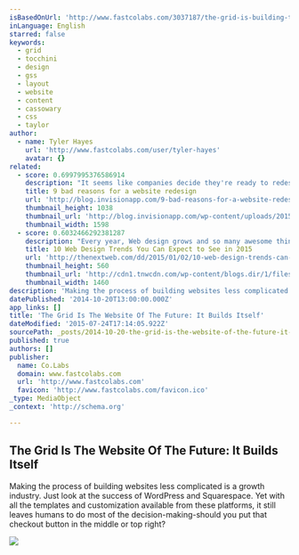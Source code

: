 ```yaml
---
isBasedOnUrl: 'http://www.fastcolabs.com/3037187/the-grid-is-building-the-website-of-the-future-it-designs-itself'
inLanguage: English
starred: false
keywords:
  - grid
  - tocchini
  - design
  - gss
  - layout
  - website
  - content
  - cassowary
  - css
  - taylor
author:
  - name: Tyler Hayes
    url: 'http://www.fastcolabs.com/user/tyler-hayes'
    avatar: {}
related:
  - score: 0.6997995376586914
    description: "It seems like companies decide they're ready to redesign their website every 2 years or so. But it's a lot of work! You have to gather a team, find an agency, identify stakeholders, write personas ... You get the point. Nevertheless, every 2 years or so, we labor and labor to redesign and launch a website."
    title: 9 bad reasons for a website redesign
    url: 'http://blog.invisionapp.com/9-bad-reasons-for-a-website-redesign/'
    thumbnail_height: 1038
    thumbnail_url: 'http://blog.invisionapp.com/wp-content/uploads/2015/01/trendy.png'
    thumbnail_width: 1598
  - score: 0.6032466292381287
    description: "Every year, Web design grows and so many awesome things are being published daily. I can only imagine that the best is yet to come in 2015, including many of the trends we predicted for 2014. While many of those trends will still be around in 2015 (and probably 2016), it's time to see what new trends are likely to emerge in 2015."
    title: 10 Web Design Trends You Can Expect to See in 2015
    url: 'http://thenextweb.com/dd/2015/01/02/10-web-design-trends-can-expect-see-2015/'
    thumbnail_height: 560
    thumbnail_url: 'http://cdn1.tnwcdn.com/wp-content/blogs.dir/1/files/2014/12/webdesign.jpg'
    thumbnail_width: 1460
description: 'Making the process of building websites less complicated is a growth industry. Just look at the success of WordPress and Squarespace. Yet with all the templates and customization available from these platforms, it still leaves humans to do most of the decision-making-should you put that checkout button in the middle or top right?'
datePublished: '2014-10-20T13:00:00.000Z'
app_links: []
title: 'The Grid Is The Website Of The Future: It Builds Itself'
dateModified: '2015-07-24T17:14:05.922Z'
sourcePath: _posts/2014-10-20-the-grid-is-the-website-of-the-future-it-builds-itself.md
published: true
authors: []
publisher:
  name: Co.Labs
  domain: www.fastcolabs.com
  url: 'http://www.fastcolabs.com'
  favicon: 'http://www.fastcolabs.com/favicon.ico'
_type: MediaObject
_context: 'http://schema.org'

---
```

<article style=""><h1>The Grid Is The Website Of The Future: It Builds Itself</h1><p>Making the process of building websites less complicated is a growth industry. Just look at the success of WordPress and Squarespace. Yet with all the templates and customization available from these platforms, it still leaves humans to do most of the decision-making-should you put that checkout button in the middle or top right?</p><img src="http://g.fastcompany.net/multisite_files/fastcompany/imagecache/1280/poster/2014/10/3037187-poster-p-2-the-grid-is-building-the-website-of-the-future-it-designs-itself.jpg" /></article>